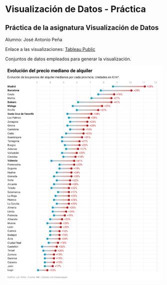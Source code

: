 # Visualización de Datos - Práctica


## Práctica de la asignatura Visualización de Datos 

Alumno: José Antonio Peña

Enlace a las visualizaciones: [Tableau Public](https://public.tableau.com/app/profile/jose.pena1798/vizzes)

Conjuntos de datos empleados para generar la visualización.

![Diferencia de salario entre 2015 y 2022](img/Yv16X-evoluci-n-del-precio-mediano-de-alquiler.png)
